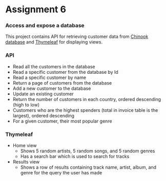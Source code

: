 # Assignment 6
### Access and expose a database
This project contains API for retrieving customer data from [Chinook database](https://www.sqlitetutorial.net/sqlite-sample-database/) and [Thymeleaf](https://www.thymeleaf.org/) for displaying views.

### API
- Read all the customers in the database
- Read a specific customer from the database by Id
- Read a specific customer by name
- Return a page of customers from the database
- Add a new customer to the database
- Update an existing customer
- Return the number of customers in each country, ordered descending (high to low)
- Customers who are the highest spenders (total in invoice table is the largest), ordered descending
- For a given customer, their most popular genre
    
### Thymeleaf
- Home view
  - Shows 5 random artists, 5 random songs, and 5 random genres
  - Has a search bar which is used to search for tracks
- Results view
  - Shows a row of results containing track name, artist, album, and genre for the query the user has made
